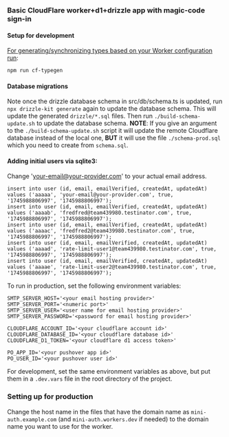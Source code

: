### Basic CloudFlare worker+d1+drizzle app with magic-code sign-in

#### Setup for development

[For generating/synchronizing types based on your Worker configuration run](https://developers.cloudflare.com/workers/wrangler/commands/#types):

```txt
npm run cf-typegen
```

#### Database migrations

Note once the drizzle database schema in src/db/schema.ts is updated, run `npx drizzle-kit generate`
again to update the database schema. This will update the generated `drizzle/*.sql` files. Then run
`./build-schema-update.sh` to update the database schema. **NOTE**: If you give an argument to the
`./build-schema-update.sh` script it will update the remote Cloudflare database instead of the local
one, **BUT** it will use the file `./schema-prod.sql` which you need to create from `schema.sql`.

#### Adding initial users via sqlite3:

Change 'your-email@your-provider.com' to your actual email address.

    insert into user (id, email, emailVerified, createdAt, updatedAt) values ('aaaaa', 'your-email@your-provider.com', true, '1745988806997', '1745988806997');
    insert into user (id, email, emailVerified, createdAt, updatedAt) values ('aaaab', 'fredfred@team439980.testinator.com', true, '1745988806997', '1745988806997');
    insert into user (id, email, emailVerified, createdAt, updatedAt) values ('aaaac', 'fredfred2@team439980.testinator.com', true, '1745988806997', '1745988806997');
    insert into user (id, email, emailVerified, createdAt, updatedAt) values ('aaaad', 'rate-limit-user1@team439980.testinator.com', true, '1745988806997', '1745988806997');
    insert into user (id, email, emailVerified, createdAt, updatedAt) values ('aaaae', 'rate-limit-user2@team439980.testinator.com', true, '1745988806997', '1745988806997');

To run in production, set the following environment variables:

    SMTP_SERVER_HOST='<your email hosting provider>'
    SMTP_SERVER_PORT='<numeric port>'
    SMTP_SERVER_USER='<user name for email hosting provider>'
    SMTP_SERVER_PASSWORD='<password for email hosting provider>'

    CLOUDFLARE_ACCOUNT_ID='<your cloudflare account id>'
    CLOUDFLARE_DATABASE_ID='<your cloudflare database id>'
    CLOUDFLARE_D1_TOKEN='<your cloudflare d1 access token>'

    PO_APP_ID='<your pushover app id>'
    PO_USER_ID='<your pushover user id>'

For development, set the same environment variables as above, but put them in a `.dev.vars` file in the
root directory of the project.

### Setting up for production

Change the host name in the files that have the domain name as `mini-auth.example.com` (and `mini-auth.workers.dev`
if needed) to the domain name you want to use for the worker.
